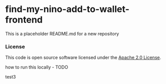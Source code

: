 
# find-my-nino-add-to-wallet-frontend

This is a placeholder README.md for a new repository

### License

This code is open source software licensed under the [Apache 2.0 License]("http://www.apache.org/licenses/LICENSE-2.0.html").

how to run this locally - TODO

test3





